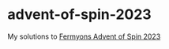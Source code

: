 # advent-of-spin-2023

My solutions to [Fermyons Advent of Spin 2023](https://www.fermyon.com/blog/advent-of-spin-2023)

